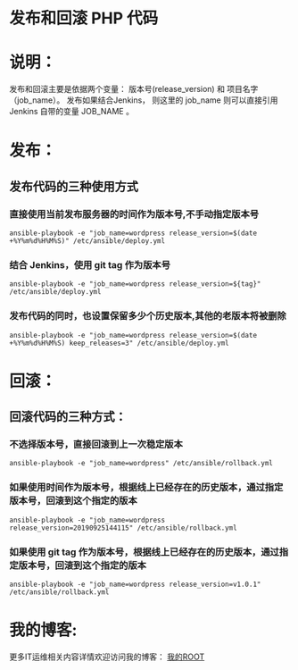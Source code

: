 发布和回滚 PHP 代码
==================

# 说明：

发布和回滚主要是依据两个变量： 版本号(release_version) 和 项目名字（job_name）。
发布如果结合Jenkins， 则这里的 job_name 则可以直接引用 Jenkins 自带的变量 JOB_NAME 。

# 发布：

## 发布代码的三种使用方式

### 直接使用当前发布服务器的时间作为版本号,不手动指定版本号
`ansible-playbook -e "job_name=wordpress release_version=$(date +%Y%m%d%H%M%S)" /etc/ansible/deploy.yml`

### 结合 Jenkins，使用 git tag 作为版本号
`ansible-playbook -e "job_name=wordpress release_version=${tag}" /etc/ansible/deploy.yml`

### 发布代码的同时，也设置保留多少个历史版本,其他的老版本将被删除
`ansible-playbook -e "job_name=wordpress release_version=$(date +%Y%m%d%H%M%S) keep_releases=3" /etc/ansible/deploy.yml`

# 回滚：

## 回滚代码的三种方式：

### 不选择版本号，直接回滚到上一次稳定版本
`ansible-playbook -e "job_name=wordpress" /etc/ansible/rollback.yml`

### 如果使用时间作为版本号，根据线上已经存在的历史版本，通过指定版本号，回滚到这个指定的版本
`ansible-playbook -e "job_name=wordpress release_version=20190925144115" /etc/ansible/rollback.yml`

### 如果使用 git tag 作为版本号，根据线上已经存在的历史版本，通过指定版本号，回滚到这个指定的版本
`ansible-playbook -e "job_name=wordpress release_version=v1.0.1" /etc/ansible/rollback.yml`

# 我的博客:

更多IT运维相关内容详情欢迎访问我的博客： [我的ROOT](http://wdroot.com)
